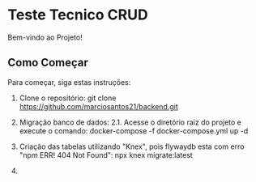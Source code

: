 
# Teste Tecnico CRUD

Bem-vindo ao Projeto!


## Como Começar
Para começar, siga estas instruções:

1. Clone o repositório:
   git clone https://github.com/marciosantos21/backend.git

2. Migração banco de dados:
    2.1. Acesse o diretório raiz do projeto e execute o comando:
        docker-compose -f docker-compose.yml up -d

3. Criação das tabelas utilizando "Knex", pois flywaydb esta com erro "npm ERR! 404 Not Found":
    npx knex migrate:latest

4.